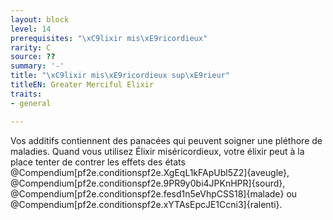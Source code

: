 ```yaml
---
layout: block
level: 14
prerequisites: "\xC9lixir mis\xE9ricordieux"
rarity: C
source: ??
summary: '-'
title: "\xC9lixir mis\xE9ricordieux sup\xE9rieur"
titleEN: Greater Merciful Elixir
traits:
- general

---
```


<p>Vos additifs contiennent des panacées qui peuvent soigner une pléthore de maladies. Quand vous utilisez Élixir miséricordieux, votre élixir peut à la place tenter de contrer les effets des états @Compendium[pf2e.conditionspf2e.XgEqL1kFApUbl5Z2]{aveugle}, @Compendium[pf2e.conditionspf2e.9PR9y0bi4JPKnHPR]{sourd}, @Compendium[pf2e.conditionspf2e.fesd1n5eVhpCSS18]{malade} ou @Compendium[pf2e.conditionspf2e.xYTAsEpcJE1Ccni3]{ralenti}.</p>